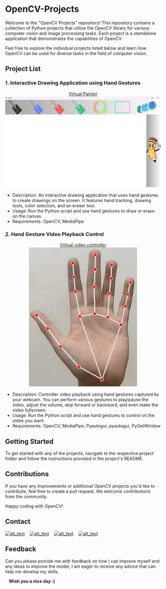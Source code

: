 # OpenCV-Projects

Welcome to the "OpenCV Projects" repository! This repository contains a collection of Python projects that utilize the OpenCV library for various computer vision and image processing tasks. Each project is a standalone application that demonstrates the capabilities of OpenCV.

Feel free to explore the individual projects listed below and learn how OpenCV can be used for diverse tasks in the field of computer vision.

## Project List

### 1. Interactive Drawing Application using Hand Gestures

<div align="center">
  <a href="./Virtual%20Painter">Virtual Painter</a>
</div>

<div align="center">
<img src="https://github.com/Bassem-2000/OpenCV-Projects/blob/main/Virtual%20Painter/frame.png?raw=true">
</div>

- Description: An interactive drawing application that uses hand gestures to create drawings on the screen. It features hand tracking, drawing tools, color selection, and an eraser tool.
- Usage: Run the Python script and use hand gestures to draw or erase on the canvas.
- Requirements: OpenCV, MediaPipe

### 2. Hand Gesture Video Playback Control

<div align="center">
  <a href="./Virtual%20video%20controller">Virtual video controller </a>
</div>

<div align="center">
<img src="https://github.com/Bassem-2000/OpenCV-Projects/blob/main/Virtual%20video%20Controller/Pic.gif?raw=true">
</div>

- Description: Controller video playback using hand gestures captured by your webcam. You can perform various gestures to play/pause the video, adjust the volume, skip forward or backward, and even make the video fullscreen.
- Usage: Run the Python script and use hand gestures to control on the video you want.
- Requirements: OpenCV, MediaPipe, Pyautogui, pyautogui, PyGetWindow

## Getting Started

To get started with any of the projects, navigate to the respective project folder and follow the instructions provided in the project's README.

## Contributions

If you have any improvements or additional OpenCV projects you'd like to contribute, feel free to create a pull request. We welcome contributions from the community.

Happy coding with OpenCV!

## Contact

[<img alt="alt_text" width="30px" src="https://cdn2.iconfinder.com/data/icons/social-media-2285/512/1_Whatsapp2_colored_svg-512.png" />](https://wa.me/+201006491306)
&nbsp;&nbsp;
[<img alt="alt_text" width="30px" src="https://cdn2.iconfinder.com/data/icons/social-media-2285/512/1_Linkedin_unofficial_colored_svg-512.png" />](https://www.linkedin.com/in/bassem-ahmed-ahmed/)
&nbsp;&nbsp;
[<img alt="alt_text" width="30px" src="https://cdn4.iconfinder.com/data/icons/social-media-logos-6/512/112-gmail_email_mail-256.png" />](mailto:bassemahmed.am@gmail.com)
&nbsp;&nbsp;
[<img alt="alt_text" width="30px" src="https://cdn2.iconfinder.com/data/icons/social-media-2285/512/1_Facebook2_colored_svg-512.png" />](https://www.facebook.com/bassem.ahmed.7712/)


## Feedback

Can you please provide me with feedback on how I can improve myself and any ideas to improve the model, I am eager to receive any advice that can help me develop my skills.

&nbsp;&nbsp;
**Wish you a nice day :)**

